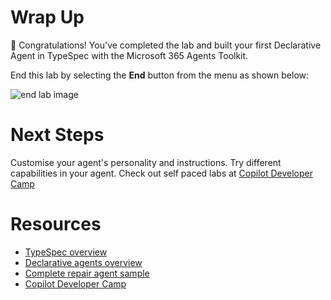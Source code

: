 # Wrap Up

🏁 Congratulations! You've completed the lab and built your first Declarative Agent in TypeSpec with the Microsoft 365 Agents Toolkit. 

End this lab by selecting the **End** button from the menu as shown below:

![end lab image](https://github.com/user-attachments/assets/92487094-a9fa-4200-9b81-aac9229470d1)


# Next Steps

Customise your agent's personality and instructions.
Try different capabilities in your agent. Check out self paced labs at [Copilot Developer Camp](https://aka.ms/copilotdevcamp)

# Resources

- [TypeSpec overview](https://learn.microsoft.com/en-us/microsoft-365-copilot/extensibility/overview-typespec)
- [Declarative agents overview](https://learn.microsoft.com/en-us/microsoft-365-copilot/extensibility/overview-declarative-agent)
- [Complete repair agent sample](https://aka.ms/repair-agent)
- [Copilot Developer Camp](https://aka.ms/copilotdevcamp)

